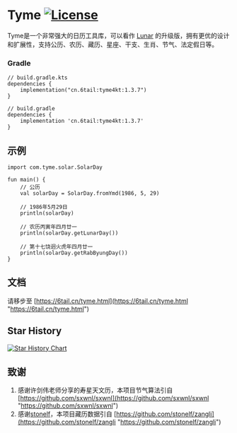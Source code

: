 # Tyme [![License](https://img.shields.io/badge/license-MIT-4EB1BA.svg?style=flat-square)](https://github.com/6tail/tyme4kt/blob/master/LICENSE)

Tyme是一个非常强大的日历工具库，可以看作 [Lunar](https://6tail.cn/calendar/api.html "https://6tail.cn/calendar/api.html") 的升级版，拥有更优的设计和扩展性，支持公历、农历、藏历、星座、干支、生肖、节气、法定假日等。

### Gradle

```
// build.gradle.kts
dependencies {
    implementation("cn.6tail:tyme4kt:1.3.7")
}

// build.gradle
dependencies {
    implementation 'cn.6tail:tyme4kt:1.3.7'
}
```

## 示例

    import com.tyme.solar.SolarDay
     
    fun main() {
        // 公历
        val solarDay = SolarDay.fromYmd(1986, 5, 29)
     
        // 1986年5月29日
        println(solarDay)
     
        // 农历丙寅年四月廿一
        println(solarDay.getLunarDay())
     
        // 第十七饶迥火虎年四月廿一
        println(solarDay.getRabByungDay())
    }
     

## 文档

请移步至 [https://6tail.cn/tyme.html](https://6tail.cn/tyme.html "https://6tail.cn/tyme.html")

## Star History

[![Star History Chart](https://api.star-history.com/svg?repos=6tail/tyme4kt&type=Date)](https://star-history.com/#6tail/tyme4kt&Date)

## 致谢
1. 感谢许剑伟老师分享的寿星天文历，本项目节气算法引自 [https://github.com/sxwnl/sxwnl](https://github.com/sxwnl/sxwnl "https://github.com/sxwnl/sxwnl")
2. 感谢[stonelf](https://github.com/stonelf "https://github.com/stonelf")，本项目藏历数据引自 [https://github.com/stonelf/zangli](https://github.com/stonelf/zangli "https://github.com/stonelf/zangli")
